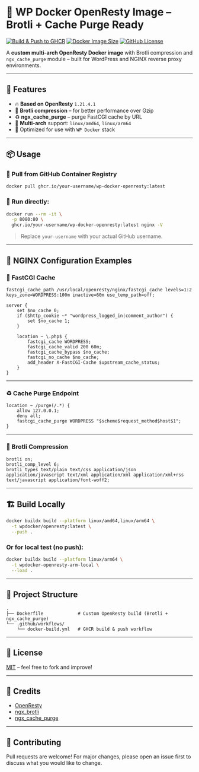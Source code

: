 # 🚀 WP Docker OpenResty Image – Brotli + Cache Purge Ready

[![Build & Push to GHCR](https://github.com/your-username/wp-docker-openresty/actions/workflows/docker-build.yml/badge.svg)](https://github.com/your-username/wp-docker-openresty/actions)
[![Docker Image Size](https://img.shields.io/docker/image-size/ghcr.io/your-username/wp-docker-openresty/latest)](https://ghcr.io/your-username/wp-docker-openresty)
[![GitHub License](https://img.shields.io/github/license/your-username/wp-docker-openresty)](./LICENSE)

A **custom multi-arch OpenResty Docker image** with Brotli compression and `ngx_cache_purge` module – built for WordPress and NGINX reverse proxy environments.

---

## 🌟 Features

- 🔥 **Based on OpenResty** `1.21.4.1`
- 🧼 **Brotli compression** – for better performance over Gzip
- ♻️ **ngx_cache_purge** – purge FastCGI cache by URL
- 🧰 **Multi-arch** support: `linux/amd64`, `linux/arm64`
- 📂 Optimized for use with `WP Docker` stack

---

## 📦 Usage

### 🐳 Pull from GitHub Container Registry

```bash
docker pull ghcr.io/your-username/wp-docker-openresty:latest
```

### 🧪 Run directly:

```bash
docker run --rm -it \
  -p 8080:80 \
  ghcr.io/your-username/wp-docker-openresty:latest nginx -V
```

> Replace `your-username` with your actual GitHub username.

---

## 🔧 NGINX Configuration Examples

### 🧊 FastCGI Cache

```nginx
fastcgi_cache_path /usr/local/openresty/nginx/fastcgi_cache levels=1:2 keys_zone=WORDPRESS:100m inactive=60m use_temp_path=off;

server {
    set $no_cache 0;
    if ($http_cookie ~* "wordpress_logged_in|comment_author") {
        set $no_cache 1;
    }

    location ~ \.php$ {
        fastcgi_cache WORDPRESS;
        fastcgi_cache_valid 200 60m;
        fastcgi_cache_bypass $no_cache;
        fastcgi_no_cache $no_cache;
        add_header X-FastCGI-Cache $upstream_cache_status;
    }
}
```

---

### ♻️ Cache Purge Endpoint

```nginx
location ~ /purge(/.*) {
    allow 127.0.0.1;
    deny all;
    fastcgi_cache_purge WORDPRESS "$scheme$request_method$host$1";
}
```

---

### 💨 Brotli Compression

```nginx
brotli on;
brotli_comp_level 6;
brotli_types text/plain text/css application/json application/javascript text/xml application/xml application/xml+rss text/javascript application/font-woff2;
```

---

## 🏗️ Build Locally

```bash
docker buildx build --platform linux/amd64,linux/arm64 \
  -t wpdocker/openresty:latest \
  --push . 
```

### Or for local test (no push):

```bash
docker buildx build --platform linux/arm64 \
  -t wpdocker-openresty-arm-local \
  --load .
```

---

## 📂 Project Structure

```
.
├── Dockerfile             # Custom OpenResty build (Brotli + ngx_cache_purge)
└── .github/workflows/
    └── docker-build.yml   # GHCR build & push workflow
```

---

## 📄 License

[MIT](./LICENSE) – feel free to fork and improve!

---

## 🙌 Credits

- [OpenResty](https://openresty.org/)
- [ngx_brotli](https://github.com/google/ngx_brotli)
- [ngx_cache_purge](https://github.com/FRiCKLE/ngx_cache_purge)

---

## 🤝 Contributing

Pull requests are welcome! For major changes, please open an issue first to discuss what you would like to change.
